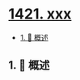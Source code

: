# [1421. xxx](https://github.com/Tdahuyou/TNotes.leetcode/tree/main/notes/1421.%20xxx)

<!-- region:toc -->

- [1. 📝 概述](#1--概述)

<!-- endregion:toc -->

## 1. 📝 概述
